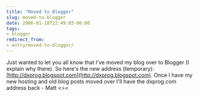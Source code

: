 ```yaml
---
title: "Moved to Blogger"
slug: moved-to-blogger
date: 2006-01-18T22:49:03-06:00
tags:
- blogger
redirect_from:
- entry/moved-to-blogger/
---
```

Just wanted to let you all know that I've moved my blog over to Blogger (I explain why there). So here's the new address (temporary): [http://dxprog.blogspot.com](http://dxprog.blogspot.com). Once I have my new hosting and old blog posts moved over I'll have the dxprog.com address back - Matt <><
